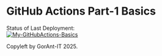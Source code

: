 # GitHub Actions Part-1 Basics


Status of Last Deployment:<br>
[![My-GitHubActions-Basics](https://github.com/GorAnt-IT/github-actions-part-1-basics/actions/workflows/my-basics.yml/badge.svg?branch=master)](https://github.com/GorAnt-IT/github-actions-part-1-basics/actions/workflows/my-basics.yml)


Copyleft by GorAnt-IT 2025.
